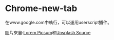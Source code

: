 # Chrome-new-tab
在www.google.com中執行，可以運用userscript插件。

圖片來自:[Lorem Picsum](https://picsum.photos/)和[Unsplash Source](https://source.unsplash.com/)
